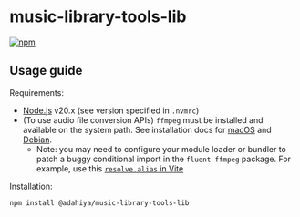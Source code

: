 # music-library-tools-lib

[![npm](https://img.shields.io/npm/v/@adahiya/music-library-tools-lib.svg?label=@adahiya/music-library-tools-lib)](https://www.npmjs.com/package/@adahiya/music-library-tools-lib)

## Usage guide

Requirements:

- [Node.js](https://nodejs.org/en) v20.x (see version specified in `.nvmrc`)
- (To use audio file conversion APIs) `ffmpeg` must be installed and available on the system path.
  See installation docs for [macOS](https://github.com/fluent-ffmpeg/node-fluent-ffmpeg/wiki/Installing-ffmpeg-on-Mac-OS-X)
  and [Debian](https://github.com/fluent-ffmpeg/node-fluent-ffmpeg/wiki/Installing-ffmpeg-on-Debian).
  - Note: you may need to configure your module loader or bundler to patch a buggy conditional import
    in the `fluent-ffmpeg` package. For example, use this
    [`resolve.alias` in Vite](https://github.com/fluent-ffmpeg/node-fluent-ffmpeg/issues/573#issuecomment-1082586875)

Installation:

```sh
npm install @adahiya/music-library-tools-lib
```
